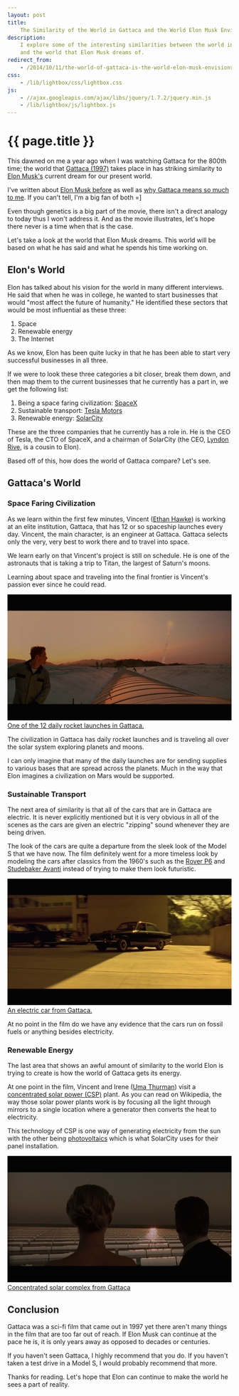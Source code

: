 ```yaml
---
layout: post
title:
    The Similarity of the World in Gattaca and the World Elon Musk Envisions
description:
    I explore some of the interesting similarities between the world in Gattaca
    and the world that Elon Musk dreams of.
redirect_from:
    - /2014/10/11/the-world-of-gattaca-is-the-world-elon-musk-envisions/
css:
    - /lib/lightbox/css/lightbox.css
js:
    - //ajax.googleapis.com/ajax/libs/jquery/1.7.2/jquery.min.js
    - /lib/lightbox/js/lightbox.js
---
```


# {{ page.title }}

This dawned on me a year ago when I was watching Gattaca for the 800th time; the
world that [Gattaca (1997)][imdb] takes place in has striking similarity to
[Elon Musk's][elon] current dream for our present world.

I've written about [Elon Musk before][post-elon] as well as [why Gattaca means
so much to me][post-gattaca]. If you can't tell, I'm a big fan of both =]

Even though genetics is a big part of the movie, there isn't a direct analogy to
today thus I won't address it. And as the movie illustrates, let's hope there
never is a time when that is the case.

Let's take a look at the world that Elon Musk dreams. This world will be based
on what he has said and what he spends his time working on.

## Elon's World

Elon has talked about his vision for the world in many different interviews. He
said that when he was in college, he wanted to start businesses that would "most
affect the future of humanity." He identified these sectors that would be most
influential as these three:

1. Space
2. Renewable energy
3. The Internet

As we know, Elon has been quite lucky in that he has been able to start very
successful businesses in all three.

If we were to look these three categories a bit closer, break them down, and
then map them to the current businesses that he currently has a part in, we get
the following list:

1. Being a space faring civilization: [SpaceX][spacex]
2. Sustainable transport: [Tesla Motors][tesla]
3. Renewable energy: [SolarCity][solar]

These are the three companies that he currently has a role in. He is the CEO of
Tesla, the CTO of SpaceX, and a chairman of SolarCity (the CEO, [Lyndon
Rive][rive], is a cousin to Elon).

Based off of this, how does the world of Gattaca compare? Let's see.

## Gattaca's World

### Space Faring Civilization

As we learn within the first few minutes, Vincent ([Ethan Hawke][ethan]) is
working at an elite institution, Gattaca, that has 12 or so spaceship launches
every day. Vincent, the main character, is an engineer at Gattaca. Gattaca
selects only the very, very best to work there and to travel into space.

We learn early on that Vincent's project is still on schedule. He is one of the
astronauts that is taking a trip to Titan, the largest of Saturn's moons.

Learning about space and traveling into the final frontier is Vincent's passion
ever since he could read.

<div class="gallery medium">
    <a href="/img/gattaca/spaceship.png" rel="lightbox[spaceship]">
        <img src="/img/gattaca/spaceship.png" >
        <span>One of the 12 daily rocket launches in Gattaca.</span>
    </a>
</div>

The civilization in Gattaca has daily rocket launches and is traveling all over
the solar system exploring planets and moons.

I can only imagine that many of the daily launches are for sending supplies to
various bases that are spread across the planets. Much in the way that Elon
imagines a civilization on Mars would be supported.

### Sustainable Transport

The next area of similarity is that all of the cars that are in Gattaca are
electric. It is never explicitly mentioned but it is very obvious in all of the
scenes as the cars are given an electric "zipping" sound whenever they are being
driven.

The look of the cars are quite a departure from the sleek look of the Model S
that we have now. The film definitely went for a more timeless look by modeling
the cars after classics from the 1960's such as the [Rover P6][rover] and
[Studebaker Avanti][studebaker] instead of trying to make them look futuristic.

<div class="gallery medium">
    <a href="/img/gattaca/electric-car.png" rel="lightbox[car]">
        <img src="/img/gattaca/electric-car.png" >
        <span>An electric car from Gattaca.</span>
    </a>
</div>

At no point in the film do we have any evidence that the cars run on fossil
fuels or anything besides electricity.

### Renewable Energy

The last area that shows an awful amount of similarity to the world Elon is
trying to create is how the world of Gattaca gets its energy.

At one point in the film, Vincent and Irene ([Uma Thurman][uma]) visit a
[concentrated solar power (CSP)][plant] plant. As you can read on Wikipedia, the
way those solar power plants work is by focusing all the light through mirrors
to a single location where a generator then converts the heat to electricity.

This technology of CSP is one way of generating electricity from the sun with
the other being [photovoltaics][photovoltaics] which is what SolarCity uses for
their panel installation.

<div class="gallery medium">
    <a href="/img/gattaca/solar-farm.png" rel="lightbox[solar]">
        <img src="/img/gattaca/solar-farm.png" >
        <span>Concentrated solar complex from Gattaca</span>
    </a>
</div>

## Conclusion

Gattaca was a sci-fi film that came out in 1997 yet there aren't many things in
the film that are too far out of reach. If Elon Musk can continue at the pace he
is, it is only years away as opposed to decades or centuries.

If you haven't seen Gattaca, I highly recommend that you do. If you haven't
taken a test drive in a Model S, I would probably recommend that more.

Thanks for reading. Let's hope that Elon can continue to make the world he sees
a part of reality.

[spacex]: http://www.spacex.com/
[tesla]: http://www.teslamotors.com/
[solar]: http://www.solarcity.com/
[rive]: http://en.wikipedia.org/wiki/Lyndon_Rive
[elon]: http://en.wikipedia.org/wiki/Elon_Musk
[post-gattaca]: /2013/08/31/never-save-anything-for-the-swim-back/
[post-elon]: /2013/08/11/my-favorite-elon-musk-quote/
[studebaker]: http://en.wikipedia.org/wiki/Studebaker_Avanti
[rover]: http://en.wikipedia.org/wiki/Rover_P6
[imdb]: http://www.imdb.com/title/tt0119177/
[ethan]: http://www.imdb.com/name/nm0000160/
[uma]: http://www.imdb.com/name/nm0000235/
[plant]: http://en.wikipedia.org/wiki/Concentrated_solar_power
[photovoltaics]: http://en.wikipedia.org/wiki/Photovoltaics
